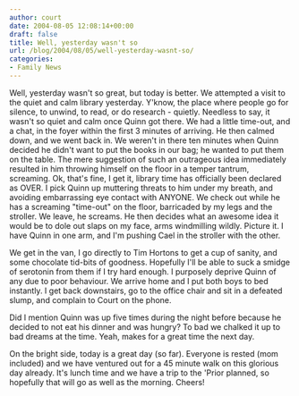 ```yaml
---
author: court
date: 2004-08-05 12:08:14+00:00
draft: false
title: Well, yesterday wasn't so
url: /blog/2004/08/05/well-yesterday-wasnt-so/
categories:
- Family News
---
```


Well, yesterday wasn't so great, but today is better.  We attempted a visit to the quiet and calm library yesterday.  Y'know, the place where people go for silence, to unwind, to read, or do research - quietly.  Needless to say, it wasn't so quiet and calm once Quinn got there.  We had a little time-out, and a chat, in the foyer within the first 3 minutes of arriving. He then calmed down, and we went back in.  We weren't in there ten minutes when Quinn decided he didn't want to put the books in our bag; he wanted to put them on the table.  The mere suggestion of such an outrageous idea immediately resulted in him throwing himself on the floor in a temper tantrum, screaming.  Ok, that's fine, I get it, library time has officially been declared as OVER.  I pick Quinn up muttering threats to him under my breath, and avoiding embarrassing eye contact with ANYONE.  We check out while he has a screaming "time-out" on the floor, barricaded by my legs and the stroller.  We leave, he screams.  He then decides what an awesome idea it would be to dole out slaps on my face, arms windmilling wildly.  Picture it.  I have Quinn in one arm, and I'm pushing Cael in the stroller with the other.





We get in the van, I go directly to Tim Hortons to get a cup of sanity, and some chocolate tid-bits of goodness.  Hopefully I'll be able to suck a smidge of serotonin from them if I try hard enough. I purposely deprive Quinn of any due to poor behaviour.  We arrive home and I put both boys to bed instantly.  I get back downstairs, go to the office chair and sit in a defeated slump, and complain to Court on the phone.





Did I mention Quinn was up five times during the night before because he decided to not eat his dinner and was hungry?  To bad we chalked it up to bad dreams at the time.  Yeah, makes for a great time the next day.





On the bright side, today is a great day (so far).  Everyone is rested (mom included) and we have ventured out for a 45 minute walk on this glorious day already.  It's lunch time and we have a trip to the 'Prior planned, so hopefully that will go as well as the morning.  Cheers!






